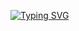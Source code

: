 [![Typing SVG](https://readme-typing-svg.herokuapp.com?font=Caveat&size=32&letterSpacing=em-wide&pause=1000&color=FF5F93&center=true&vCenter=true&repeat=false&random=true&width=500&lines=Hello+World+%2C+I'm+Duck+)](https://git.io/typing-svg)
<!--
**duckdev45/duckdev45** is a ✨ _special_ ✨ repository because its `README.md` (this file) appears on your GitHub profile.

Here are some ideas to get you started:

- 🔭 I’m currently working on ...
- 🌱 I’m currently learning ...
- 👯 I’m looking to collaborate on ...
- 🤔 I’m looking for help with ...
- 💬 Ask me about ...
- 📫 How to reach me: ...
- 😄 Pronouns: ...
- ⚡ Fun fact: ...
-->
